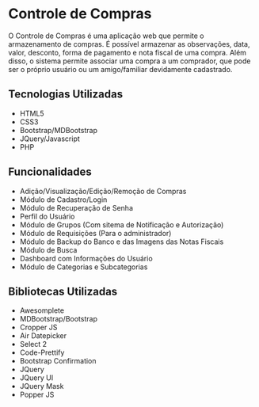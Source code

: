# Controle de Compras

O Controle de Compras é uma aplicação web que permite o armazenamento de compras. É possível armazenar as observações, data, valor, desconto, forma de pagamento e nota fiscal de uma compra. Além disso, o sistema permite associar uma compra a um comprador, que pode ser o próprio usuário ou um amigo/familiar devidamente cadastrado.

## Tecnologias Utilizadas

- HTML5
- CSS3
- Bootstrap/MDBootstrap
- JQuery/Javascript
- PHP

## Funcionalidades

- Adição/Visualização/Edição/Remoção de Compras
- Módulo de Cadastro/Login
- Módulo de Recuperação de Senha
- Perfil do Usuário
- Módulo de Grupos (Com sitema de Notificação e Autorização)
- Módulo de Requisições (Para o administrador)
- Módulo de Backup do Banco e das Imagens das Notas Fiscais
- Módulo de Busca
- Dashboard com Informações do Usuário
- Módulo de Categorias e Subcategorias

## Bibliotecas Utilizadas

- Awesomplete
- MDBootstrap/Bootstrap
- Cropper JS
- Air Datepicker
- Select 2
- Code-Prettify
- Bootstrap Confirmation
- JQuery
- JQuery UI
- JQuery Mask
- Popper JS